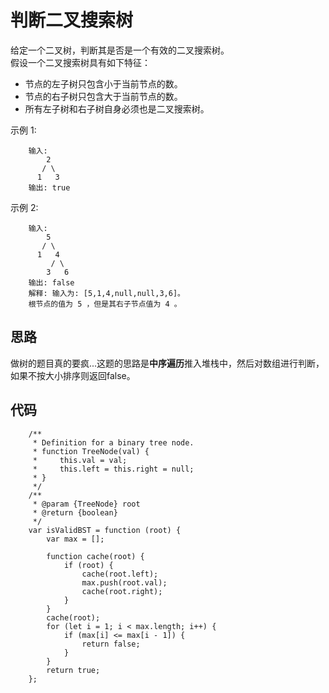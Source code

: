 # 判断二叉搜索树
给定一个二叉树，判断其是否是一个有效的二叉搜索树。  
假设一个二叉搜索树具有如下特征：
- 节点的左子树只包含小于当前节点的数。
- 节点的右子树只包含大于当前节点的数。
- 所有左子树和右子树自身必须也是二叉搜索树。

示例 1:

        输入:
            2
           / \
          1   3
        输出: true
示例 2:

        输入:
            5
           / \
          1   4
             / \
            3   6
        输出: false
        解释: 输入为: [5,1,4,null,null,3,6]。  
        根节点的值为 5 ，但是其右子节点值为 4 。
## 思路
做树的题目真的要疯...这题的思路是**中序遍历**推入堆栈中，然后对数组进行判断，如果不按大小排序则返回false。
## 代码

        /**
         * Definition for a binary tree node.
         * function TreeNode(val) {
         *     this.val = val;
         *     this.left = this.right = null;
         * }
         */
        /**
         * @param {TreeNode} root
         * @return {boolean}
         */
        var isValidBST = function (root) {
            var max = [];

            function cache(root) {
                if (root) {
                    cache(root.left);
                    max.push(root.val);
                    cache(root.right);
                }
            }
            cache(root);
            for (let i = 1; i < max.length; i++) {
                if (max[i] <= max[i - 1]) {
                    return false;
                }
            }
            return true;
        };
